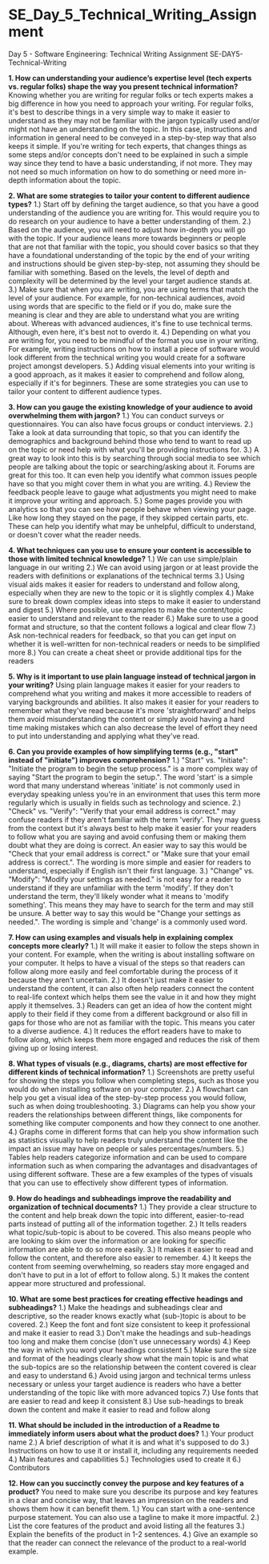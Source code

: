 # SE_Day_5_Technical_Writing_Assignment
Day 5 - Software Engineering: Technical Writing Assignment
SE-DAY5-Technical-Writing

**1. How can understanding your audience’s expertise level (tech experts vs. regular folks) shape the way you present technical information?**
Knowing whether you are writing for regular folks or tech experts makes a big difference in how you need to approach your writing. For regular folks, it's best to describe things in a very simple way to make it easier to understand as they may not be familiar with the jargon typically used and/or might not have an understanding on the topic. In this case, instructions and information in general need to be conveyed in a step-by-step way that also keeps it simple. 
If you're writing for tech experts, that changes things as some steps and/or concepts don't need to be explained in such a simple way since they tend to have a basic understanding, if not more. They may not need so much information on how to do something or need more in-depth information about the topic. 

**2. What are some strategies to tailor your content to different audience types?**
1.) Start off by defining the target audience, so that you have a good understanding of the audience you are writing for. This would require you to do research on your audience to have a better understanding of them.
2.) Based on the audience, you will need to adjust how in-depth you will go with the topic. If your audience leans more towards beginners or people that are not that familiar with the topic, you should cover basics so that they have a foundational understanding of the topic by the end of your writing and instructions should be given step-by-step, not assuming they should be familiar with something. Based on the levels, the level of depth and complexity will be determined by the level your target audience stands at.
3.) Make sure that when you are writing, you are using terms that match the level of your audience. For example, for non-technical audiences, avoid using words that are specific to the field or if you do, make sure the meaning is clear and they are able to understand what you are writing about. Whereas with advanced audiences, it's fine to use technical terms. Although, even here, it's best not to overdo it.
4.) Depending on what you are writing for, you need to be mindful of the format you use in your writing. For example, writing instructions on how to install a piece of software would look different from the technical writing you would create for a software project amongst developers.
5.) Adding visual elements into your writing is a good approach, as it makes it easier to comprehend and follow along, especially if it's for beginners.
These are some strategies you can use to tailor your content to different audience types. 

**3. How can you gauge the existing knowledge of your audience to avoid overwhelming them with jargon?**
1.) You can conduct surveys or questionnaires. You can also have focus groups or conduct interviews.
2.) Take a look at data surrounding that topic, so that you can identify the demographics and background behind those who tend to want to read up on the topic or need help with what you'll be providing instructions for. 
3.) A great way to look into this is by searching through social media to see which people are talking about the topic or searching/asking about it. Forums are great for this too. It can even help you identify what common issues people have so that you might cover them in what you are writing. 
4.) Review the feedback people leave to gauge what adjustments you might need to make it improve your writing and approach.
5.) Some pages provide you with analytics so that you can see how people behave when viewing your page. Like how long they stayed on the page, if they skipped certain parts, etc. These can help you identify what may be unhelpful, difficult to understand, or doesn't cover what the reader needs. 

**4. What techniques can you use to ensure your content is accessible to those with limited technical knowledge?**
1.) We can use simple/plain language  in our writing
2.) We can avoid using jargon or at least provide the readers with definitions or explanations of the technical terms
3.) Using visual aids makes it easier for readers to understand and follow along, especially when they are new to the topic or it is slightly complex
4.) Make sure to break down complex ideas into steps to make it easier to understand and digest
5.) Where possible, use examples to make the content/topic easier to understand and relevant to the reader
6.) Make sure to use a good format and structure, so that the content follows a logical and clear flow
7.) Ask non-technical readers for feedback, so that you can get input on whether it is well-written for non-technical readers or needs to be simplified more
8.) You can create a cheat sheet or provide additional tips for the readers

**5. Why is it important to use plain language instead of technical jargon in your writing?**
Using plain language makes it easier for your readers to comprehend what you writing and makes it more accessible to readers of varying backgrounds and abilities. It also makes it easier for your readers to remember what they've read because it's more 'straightforward' and helps them avoid misunderstanding the content or simply avoid having a hard time making mistakes which can also decrease the level of effort they need to put into understanding and applying what they've read. 

**6. Can you provide examples of how simplifying terms (e.g., "start" instead of "initiate") improves comprehension?**
1.) "Start" vs. "Initiate": "Initiate the program to begin the setup process." is a more complex way of saying "Start the program to begin the setup.". The word 'start' is a simple word that many understand whereas 'initiate' is not commonly used in everyday speaking unless you're in an environment that uses this term more regularly which is usually in fields such as technology and science.
2.) "Check" vs. "Verify": "Verify that your email address is correct." may confuse readers if they aren't familiar with the term 'verify'. They may guess from the context but it's always best to help make it easier for your readers to follow what you are saying and avoid confusing them or making them doubt what they are doing is correct. An easier way to say this would be "Check that your email address is correct." or "Make sure that your email address is correct.". The wording is more simple and easier for readers to understand, especially if English isn't their first language. 
3.) "Change" vs. "Modify": "Modify your settings as needed." is not easy for a reader to understand if they are unfamiliar with the term 'modify'. If they don't understand the term, they'll likely wonder what it means to 'modify something'. This means they may have to search for the term and may still be unsure. A better way to say this would be "Change your settings as needed.". The wording is simple and 'change' is a commonly used word. 

**7. How can using examples and visuals help in explaining complex concepts more clearly?**
1.) It will make it easier to follow the steps shown in your content. For example, when the writing is about installing software on your computer. It helps to have a visual of the steps so that readers can follow along more easily and feel comfortable during the process of it because they aren't uncertain.
2.) It doesn't just make it easier to understand the content, it can also often help readers connect the content to real-life context which helps them see the value in it and how they might apply it themselves. 
3.) Readers can get an idea of how the content might apply to their field if they come from a different background or also fill in gaps for those who are not as familiar with the topic. This means you cater to a diverse audience. 
4.) It reduces the effort readers have to make to follow along, which keeps them more engaged and reduces the risk of them giving up or losing interest. 

**8. What types of visuals (e.g., diagrams, charts) are most effective for different kinds of technical information?**
1.) Screenshots are pretty useful for showing the steps you follow when completing steps, such as those you would do when installing software on your computer.
2.) A flowchart can help you get a visual idea of the step-by-step process you would follow, such as when doing troubleshooting. 
3.) Diagrams can help you show your readers the relationships between different things, like components for something like computer components and how they connect to one another. 
4.) Graphs come in different forms that can help you show information such as statistics visually to help readers truly understand the content like the impact an issue may have on people or sales percentages/numbers. 
5.) Tables help readers categorize information and can be used to compare information such as when comparing the advantages and disadvantages of using different software.
These are a few examples of the types of visuals that you can use to effectively show different types of information.

**9. How do headings and subheadings improve the readability and organization of technical documents?**
1.) They provide a clear structure to the content and help break down the topic into different, easier-to-read parts instead of putting all of the information together.
2.) It tells readers what topic/sub-topic is about to be covered. This also means people who are looking to skim over the information or are looking for specific information are able to do so more easily. 
3.) It makes it easier to read and follow the content, and therefore also easier to remember.
4.) It keeps the content from seeming overwhelming, so readers stay more engaged and don't have to put in a lot of effort to follow along. 
5.) It makes the content appear more structured and professional.

**10. What are some best practices for creating effective headings and subheadings?**
1.) Make the headings and subheadings clear and descriptive, so the reader knows exactly what (sub-)topic is about to be covered.
2.) Keep the font and font size consistent to keep it professional and make it easier to read
3.) Don't make the headings and sub-headings too long and make them concise (don't use unnecessary words)
4.) Keep the way in which you word your headings consistent
5.) Make sure the size and format of the headings clearly show what the main topic is and what the sub-topics are so the relationship between the content covered is clear and easy to understand
6.) Avoid using jargon and technical terms unless necessary or unless your target audience is readers who have a better understanding of the topic like with more advanced topics
7.) Use fonts that are easier to read and keep it consistent 
8.) Use sub-headings to break down the content and make it easier to read and follow along

**11. What should be included in the introduction of a Readme to immediately inform users about what the product does?**
1.) Your product name
2.) A brief description of what it is and what it's supposed to do
3.) Instructions on how to use it or install it, including any requirements needed
4.) Main features and capabilities
5.) Technologies used to create it
6.) Contributors

**12. How can you succinctly convey the purpose and key features of a product?**
You need to make sure you describe its purpose and key features in a clear and concise way, that leaves an impression on the readers and shows them how it can benefit them.
1.) You can start with a one-sentence purpose statement. You can also use a tagline to make it more impactful. 
2.) List the core features of the product and avoid listing all the features
3.) Explain the benefits of the product in 1-2 sentences. 
4.) Give an example so that the reader can connect the relevance of the product to a real-world example.
